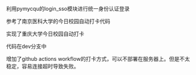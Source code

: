利用pymycqu的login_sso模块进行统一身份认证登录

参考了南京医科大学的今日校园自动打卡代码

实现了重庆大学今日校园自动打卡

代码在dev分支中

增加了github actions workflow的打卡方式，可以不部署在服务器上。但是不太稳定，容易连接超时导致失败。
